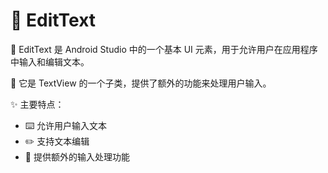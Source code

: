 # 📝 EditText

🔹 EditText 是 Android Studio 中的一个基本 UI 元素，用于允许用户在应用程序中输入和编辑文本。

🔸 它是 TextView 的一个子类，提供了额外的功能来处理用户输入。

✨ 主要特点：
   - ⌨️ 允许用户输入文本
   - ✏️ 支持文本编辑
   - 🔧 提供额外的输入处理功能